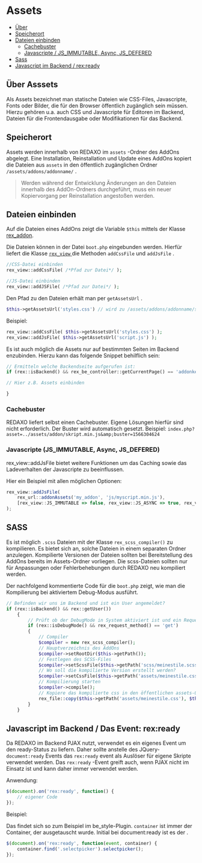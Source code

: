 # Assets

* [Über](#plugin)
* [Speicherort](#speicherort)
* [Dateien einbinden](#einbinden)
  + [Cachebuster](#buster)
  + [Javascripte / JS_IMMUTABLE, Async, JS_DEFERED](#javascripte)
* [Sass](#sass)
* [Javascript im Backend / rex:ready](#rexready)

<a name="ueber"></a>

## Über Asssets

Als Assets bezeichnet man statische Dateien wie CSS-Files, Javascripte, Fonts oder Bilder, die für den Browser öffentlich zugänglich sein müssen. Hierzu gehören u.a. auch CSS und Javascripte für Editoren im Backend, Dateien für die Frontendausgabe oder Modifikationen für das Backend.

<a name="speicherort"></a>

## Speicherort

Assets werden innerhalb von REDAXO im `assets` -Ordner des AddOns abgelegt. Eine Installation, Reinstallation und Update eines AddOns kopiert die Dateien aus `assets` in den öffentlich zugänglichen Ordner `/assets/addons/addonname/` .

> Werden während der Entwicklung Änderungen an den Dateien innerhalb des AddOn-Ordners durchgeführt, muss ein neuer Kopiervorgang per Reinstallation angestoßen werden.

<a name="einbinden"></a>

## Dateien einbinden

Auf die Dateien eines AddOns zeigt die Variable `$this` mittels der Klasse [rex_addon](https://friendsofredaxo.github.io/phpdoc/classes/rex-addon.html).

Die Dateien können in der Datei `boot.php` eingebunden werden. Hierfür liefert die Klasse [ `rex_view` ](https://friendsofredaxo.github.io/phpdoc/classes/rex-view.html) die Methoden `addCssFile` und `addJsFile` .

``` php
//CSS-Datei einbinden
rex_view::addCssFile( /*Pfad zur Datei*/ );

//JS-Datei einbinden
rex_view::addJSFile( /*Pfad zur Datei*/ );
```

Den Pfad zu den Dateien erhält man per `getAssetsUrl` .

``` php
$this->getAssetsUrl('styles.css') // wird zu /assets/addons/addonname/styles.css
```

Beispiel:

``` php
rex_view::addCssFile( $this->getAssetsUrl('styles.css') );
rex_view::addJsFile( $this->getAssetsUrl('script.js') );
```

Es ist auch möglich die Assets nur auf bestimmten Seiten im Backend enzubinden. Hierzu kann das folgende Snippet behilflich sein:

``` php
// Ermitteln welche Backendseite aufgerufen ist:
if (rex::isBackend() && rex_be_controller::getCurrentPage() == 'addonkey/unterseite') {

// Hier z.B. Assets einbinden

}
```

<a name="buster"></a>

### Cachebuster

REDAXO liefert selbst einen Cachebuster. Eigene Lösungen hierfür sind nicht erforderlich. Der Buster wird automatisch gesetzt. Beispiel: `index.php?asset=../assets/addon/skript.min.js&amp;buster=1566304624` 

<a name="javascripte"></a>

### Javascripte (JS_IMMUTABLE, Async, JS_DEFERED)

rex_view::addJsFile bietet weitere Funktionen um das Caching sowie das Ladeverhalten der Javascripte zu beeinflussen.

Hier ein Beispiel mit allen möglichen Optionen:

``` js
rex_view::addJsFile(
    rex_url::addonAssets('my_addon', 'js/myscript.min.js'),
    [rex_view::JS_IMMUTABLE => false, rex_view::JS_ASYNC => true, rex_view::JS_DEFERED => true]
);
```

<a name="sass"></a>

## SASS

Es ist möglich `.scss` Dateien mit der Klasse `rex_scss_compiler()` zu kompilieren. Es bietet sich an, solche Dateien in einem separaten Ordner anzulegen. Kompilierte Versionen der Dateien sollten bei Bereitstellung des AddOns bereits im Assets-Ordner vorliegen. Die scss-Dateien sollten nur für Anpassungen oder Fehlerbehebungen durch REDAXO neu kompiliert werden.

Der nachfolgend kommentierte Code für die `boot.php` zeigt, wie man die Kompilierung bei aktiviertem Debug-Modus ausführt.

``` php
// Befinden wir uns im Backend und ist ein User angemeldet?
if (rex::isBackend() && rex::getUser())
    {
        // Prüft ob der DebugMode in System aktiviert ist und ein Request erfolgte
        if (rex::isDebugMode() && rex_request_method() == 'get')
        {
            // Compiler
            $compiler = new rex_scss_compiler();
            // Hauptverzeichnis des AddOns
            $compiler->setRootDir($this->getPath());
            // Festlegen des SCSS-Files
            $compiler->setScssFile($this->getPath('scss/meinestile.scss'));
            // Wo soll die kompilierte Version erstellt werden?
            $compiler->setCssFile($this->getPath('assets/meinestile.css'));
            // Kompilierung starten
            $compiler->compile();
            // Kopiere das kompilierte css in den öffentlichen assets-Ordner
            rex_file::copy($this->getPath('assets/meinestile.css'), $this->getAssetsPath('meinestile.css'));
        }
    }
```

<a name="rexready"></a>

## Javascript im Backend / Das Event: rex:ready

Da REDAXO im Backend PJAX nutzt, verwendet es ein eigenes Event um den ready-Status zu liefern. Daher sollte anstelle des JQuery- `document:ready` Events das `rex:ready` event als Auslöser für eigene Skripte verwendet werden.
Das `rex:ready` -Event greift auch, wenn PJAX nicht im Einsatz ist und kann daher immer verwendet werden.

Anwendung:

``` js
$(document).on('rex:ready', function() {
    // eigener Code
});
```

Beispiel:

Das findet sich so zum Beispiel im be_style-Plugin. `container` ist immer der Container, der ausgetauscht wurde. Initial bei document:ready ist es der <body>.

``` js
$(document).on('rex:ready', function(event, container) {
    container.find('.selectpicker').selectpicker();
});
```
